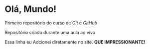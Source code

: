 # Olá, Mundo!

 Primeiro repositório do curso de *Git* e *GitHub*

 Repositório criado durante uma aula ao vivo

 Essa linha eu Adcionei diretamente no site. **QUE IMPRESSIONANTE!**
